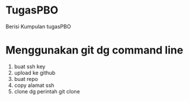 # TugasPBO
Berisi Kumpulan tugasPBO

# Menggunakan git dg command line
1. buat ssh key
2. upload ke github
3. buat repo
4. copy alamat ssh
5. clone dg perintah git clone <alamat ssh>